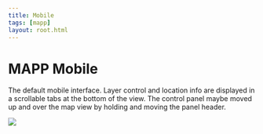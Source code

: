 ```yaml
---
title: Mobile
tags: [mapp]
layout: root.html
---
```


# MAPP Mobile

The default mobile interface. Layer control and location info are displayed in a scrollable tabs at the bottom of the view. The control panel maybe moved up and over the map view by holding and moving the panel header.

![](https://res.cloudinary.com/geolytix-xyz/image/upload/v1591181636/documentation/mapp_mobile.png)